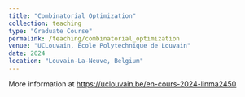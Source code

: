 ```yaml
---
title: "Combinatorial Optimization"
collection: teaching
type: "Graduate Course"
permalink: /teaching/combinatorial_optimization
venue: "UCLouvain, École Polytechnique de Louvain"
date: 2024
location: "Louvain-La-Neuve, Belgium"
---
```


More information at https://uclouvain.be/en-cours-2024-linma2450
